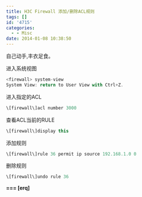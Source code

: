 ```yaml
---
title: H3C Firewall 添加/删除ACL规则
tags: []
id: '4715'
categories:
  - - Misc
date: 2014-01-08 10:38:50
---
```


自己动手,丰衣足食。
<!-- more -->
进入系统视图
```js
<firewall> system-view
System View: return to User View with Ctrl+Z.
```
进入指定的ACL
```js
\[firewall\]acl number 3000
```
查看ACL当前的RULE
```js
\[firewall\]display this
```

添加规则
```js
\[firewall\]rule 36 permit ip source 192.168.1.0 0
```

删除规则
```js
\[firewall\]undo rule 36
```
 **===
\[erq\]**